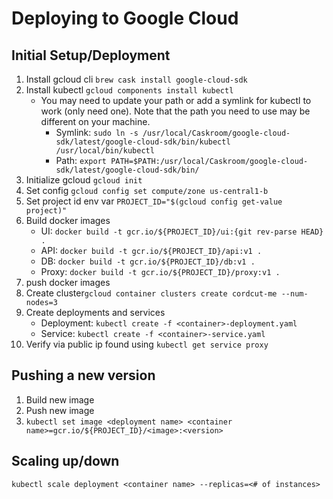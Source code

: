# Deploying to Google Cloud

## Initial Setup/Deployment
1) Install gcloud cli `brew cask install google-cloud-sdk`
2) Install kubectl `gcloud components install kubectl`
   * You may need to update your path or add a symlink for kubectl to work (only need one).  Note that the path you need to use may be different on your machine.
     * Symlink: `sudo ln -s /usr/local/Caskroom/google-cloud-sdk/latest/google-cloud-sdk/bin/kubectl /usr/local/bin/kubectl`
     * Path: `export PATH=$PATH:/usr/local/Caskroom/google-cloud-sdk/latest/google-cloud-sdk/bin/`
3) Initialize gcloud `gcloud init`
4) Set config `gcloud config set compute/zone us-central1-b`
5) Set project id env var `PROJECT_ID="$(gcloud config get-value project)"`
6) Build docker images
   * UI: `docker build -t gcr.io/${PROJECT_ID}/ui:{git rev-parse HEAD} .`
   * API: `docker build -t gcr.io/${PROJECT_ID}/api:v1 .`
   * DB: `docker build -t gcr.io/${PROJECT_ID}/db:v1 .`
   * Proxy: `docker build -t gcr.io/${PROJECT_ID}/proxy:v1 .`
7) push docker images
8) Create cluster`gcloud container clusters create cordcut-me --num-nodes=3`
9) Create deployments and services
   * Deployment: `kubectl create -f <container>-deployment.yaml`
   * Service: `kubectl create -f <container>-service.yaml`
10) Verify via public ip found using `kubectl get service proxy`

## Pushing a new version
1) Build new image
2) Push new image
3) `kubectl set image <deployment name> <container name>=gcr.io/${PROJECT_ID}/<image>:<version>`

## Scaling up/down
`kubectl scale deployment <container name> --replicas=<# of instances>`
